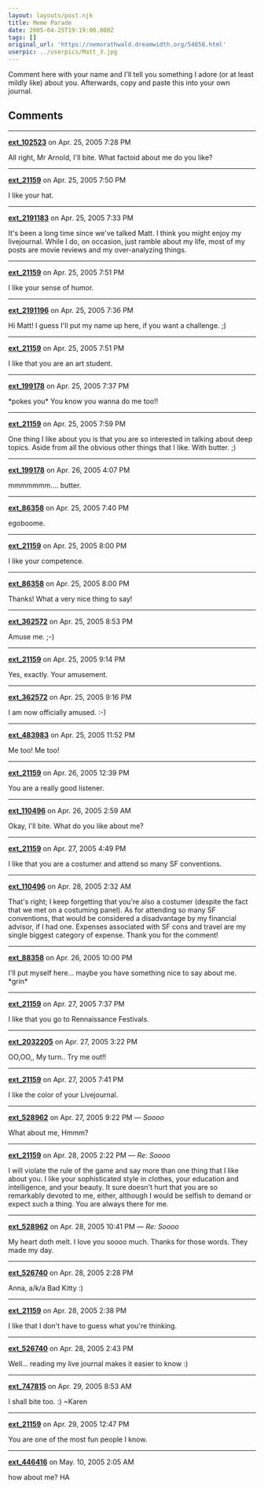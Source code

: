 ```yaml
---
layout: layouts/post.njk
title: Meme Parade
date: 2005-04-25T19:19:00.000Z
tags: []
original_url: 'https://nemorathwald.dreamwidth.org/54658.html'
userpic: ../userpics/Matt_3.jpg
---
```

Comment here with your name and I'll tell you something I adore (or at least mildly like) about you. Afterwards, copy and paste this into your own journal.

## Comments

---

**[ext_102523](https://www.dreamwidth.org/users/ext_102523)** on Apr. 25, 2005 7:28 PM

All right, Mr Arnold, I'll bite. What factoid about me do you like?

---

**[ext_21159](https://www.dreamwidth.org/users/ext_21159)** on Apr. 25, 2005 7:50 PM

I like your hat.

---

**[ext_2191183](https://www.dreamwidth.org/users/ext_2191183)** on Apr. 25, 2005 7:33 PM

It's been a long time since we've talked Matt. I think you might enjoy my livejournal. While I do, on occasion, just ramble about my life, most of my posts are movie reviews and my over-analyzing things.

---

**[ext_21159](https://www.dreamwidth.org/users/ext_21159)** on Apr. 25, 2005 7:51 PM

I like your sense of humor.

---

**[ext_2191196](https://www.dreamwidth.org/users/ext_2191196)** on Apr. 25, 2005 7:36 PM

Hi Matt! I guess I'll put my name up here, if you want a challenge. ;)

---

**[ext_21159](https://www.dreamwidth.org/users/ext_21159)** on Apr. 25, 2005 7:51 PM

I like that you are an art student.

---

**[ext_199178](https://www.dreamwidth.org/users/ext_199178)** on Apr. 25, 2005 7:37 PM

\*pokes you\* You know you wanna do me too!!

---

**[ext_21159](https://www.dreamwidth.org/users/ext_21159)** on Apr. 25, 2005 7:59 PM

One thing I like about you is that you are so interested in talking about deep topics. Aside from all the obvious other things that I like. With butter. ;)

---

**[ext_199178](https://www.dreamwidth.org/users/ext_199178)** on Apr. 26, 2005 4:07 PM

mmmmmmm.... butter.

---

**[ext_86358](https://www.dreamwidth.org/users/ext_86358)** on Apr. 25, 2005 7:40 PM

egoboome.

---

**[ext_21159](https://www.dreamwidth.org/users/ext_21159)** on Apr. 25, 2005 8:00 PM

I like your competence.

---

**[ext_86358](https://www.dreamwidth.org/users/ext_86358)** on Apr. 25, 2005 8:00 PM

Thanks! What a very nice thing to say!

---

**[ext_362572](https://www.dreamwidth.org/users/ext_362572)** on Apr. 25, 2005 8:53 PM

Amuse me. ;-)

---

**[ext_21159](https://www.dreamwidth.org/users/ext_21159)** on Apr. 25, 2005 9:14 PM

Yes, exactly. Your amusement.

---

**[ext_362572](https://www.dreamwidth.org/users/ext_362572)** on Apr. 25, 2005 9:16 PM

I am now officially amused. :-)

---

**[ext_483983](https://www.dreamwidth.org/users/ext_483983)** on Apr. 25, 2005 11:52 PM

Me too! Me too!

---

**[ext_21159](https://www.dreamwidth.org/users/ext_21159)** on Apr. 26, 2005 12:39 PM

You are a really good listener.

---

**[ext_110496](https://www.dreamwidth.org/users/ext_110496)** on Apr. 26, 2005 2:59 AM

Okay, I'll bite. What do you like about me?

---

**[ext_21159](https://www.dreamwidth.org/users/ext_21159)** on Apr. 27, 2005 4:49 PM

I like that you are a costumer and attend so many SF conventions.

---

**[ext_110496](https://www.dreamwidth.org/users/ext_110496)** on Apr. 28, 2005 2:32 AM

That's right; I keep forgetting that you're also a costumer (despite the fact that we met on a costuming panel). As for attending so many SF conventions, that would be considered a disadvantage by my financial advisor, if I had one. Expenses associated with SF cons and travel are my single biggest category of expense. Thank you for the comment!

---

**[ext_88358](https://www.dreamwidth.org/users/ext_88358)** on Apr. 26, 2005 10:00 PM

I'll put myself here... maybe you have something nice to say about me. \*grin\*

---

**[ext_21159](https://www.dreamwidth.org/users/ext_21159)** on Apr. 27, 2005 7:37 PM

I like that you go to Rennaissance Festivals.

---

**[ext_2032205](https://www.dreamwidth.org/users/ext_2032205)** on Apr. 27, 2005 3:22 PM

OO,OO,, My turn.. Try me out!!

---

**[ext_21159](https://www.dreamwidth.org/users/ext_21159)** on Apr. 27, 2005 7:41 PM

I like the color of your Livejournal.

---

**[ext_528962](https://www.dreamwidth.org/users/ext_528962)** on Apr. 27, 2005 9:22 PM — *Soooo*

What about me, Hmmm?

---

**[ext_21159](https://www.dreamwidth.org/users/ext_21159)** on Apr. 28, 2005 2:22 PM — *Re: Soooo*

I will violate the rule of the game and say more than one thing that I like about you. I like your sophisticated style in clothes, your education and intelligence, and your beauty. It sure doesn't hurt that you are so remarkably devoted to me, either, although I would be selfish to demand or expect such a thing. You are always there for me.

---

**[ext_528962](https://www.dreamwidth.org/users/ext_528962)** on Apr. 28, 2005 10:41 PM — *Re: Soooo*

My heart doth melt. I love you soooo much. Thanks for those words. They made my day.

---

**[ext_526740](https://www.dreamwidth.org/users/ext_526740)** on Apr. 28, 2005 2:28 PM

Anna, a/k/a Bad Kitty :)

---

**[ext_21159](https://www.dreamwidth.org/users/ext_21159)** on Apr. 28, 2005 2:38 PM

I like that I don't have to guess what you're thinking.

---

**[ext_526740](https://www.dreamwidth.org/users/ext_526740)** on Apr. 28, 2005 2:43 PM

Well... reading my live journal makes it easier to know :)

---

**[ext_747815](https://www.dreamwidth.org/users/ext_747815)** on Apr. 29, 2005 8:53 AM

I shall bite too. :) ~Karen

---

**[ext_21159](https://www.dreamwidth.org/users/ext_21159)** on Apr. 29, 2005 12:47 PM

You are one of the most fun people I know.

---

**[ext_446416](https://www.dreamwidth.org/users/ext_446416)** on May. 10, 2005 2:05 AM

how about me? HA
